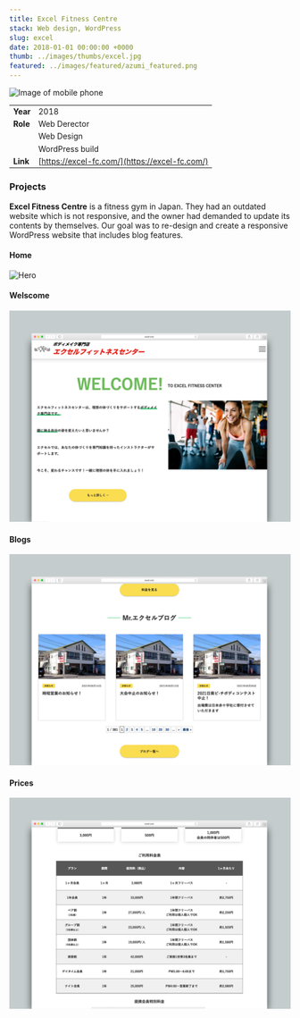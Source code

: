 ```yaml
---
title: Excel Fitness Centre
stack: Web design, WordPress
slug: excel
date: 2018-01-01 00:00:00 +0000
thumb: ../images/thumbs/excel.jpg
featured: ../images/featured/azumi_featured.png
---
```


![Image of mobile phone](../images/featured/excel.png)

|          |                                                |
| -------- | ---------------------------------------------- |
| **Year** | 2018                                           |
| **Role** | Web Derector                                   |
|          | Web Design                                     |
|          | WordPress build                                |
| **Link** | [https://excel-fc.com/](https://excel-fc.com/) |

### Projects

**Excel Fitness Centre** is a fitness gym in Japan. They had an outdated website which is not responsive, and the owner had demanded to update its contents by themselves. Our goal was to re-design and create a responsive WordPress website that includes blog features.

#### Home

![Hero](../images/featured/excel2.png)

#### Welscome

![welcome](../images/featured/excel3.png)

#### Blogs

![Image of screen](../images/featured/excel4.png)

#### Prices

![prices](../images/featured/excel5.png)
